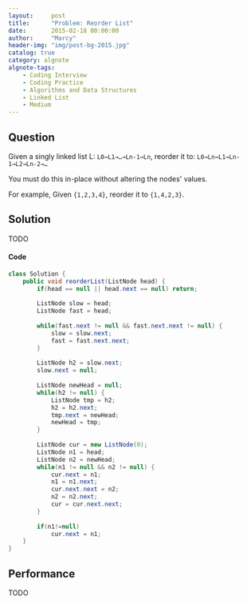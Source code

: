 ```yaml
---
layout:     post
title:      "Problem: Reorder List"
date:       2015-02-18 00:00:00
author:     "Marcy"
header-img: "img/post-bg-2015.jpg"
catalog: true
category: algnote
algnote-tags:
    - Coding Interview
    - Coding Practice
    - Algorithms and Data Structures
    - Linked List
    - Medium
---
```


## Question

Given a singly linked list L: `L0→L1→…→Ln-1→Ln`,
reorder it to: `L0→Ln→L1→Ln-1→L2→Ln-2→…`

You must do this in-place without altering the nodes' values.

For example,
Given `{1,2,3,4}`, reorder it to `{1,4,2,3}`.

## Solution
TODO

#### Code
```java
class Solution {
    public void reorderList(ListNode head) {
        if(head == null || head.next == null) return;
        
        ListNode slow = head;
        ListNode fast = head;
        
        while(fast.next != null && fast.next.next != null) {
            slow = slow.next;
            fast = fast.next.next;
        }
        
        ListNode h2 = slow.next;
        slow.next = null;
        
        ListNode newHead = null;
        while(h2 != null) {
            ListNode tmp = h2;
            h2 = h2.next;
            tmp.next = newHead;
            newHead = tmp;
        }
        
        ListNode cur = new ListNode(0);
        ListNode n1 = head;
        ListNode n2 = newHead;
        while(n1 != null && n2 != null) {
            cur.next = n1;
            n1 = n1.next;
            cur.next.next = n2;
            n2 = n2.next;
            cur = cur.next.next;
        }
        
        if(n1!=null)
            cur.next = n1;
    }
}
```

## Performance
TODO
